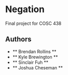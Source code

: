 # Negation
Final project for COSC 438

## Authors
* ** Brendan Rollins **
* ** Kyle Brewington   **
* ** Sinclair Fuh   **
* ** Joshua Cheseman **
